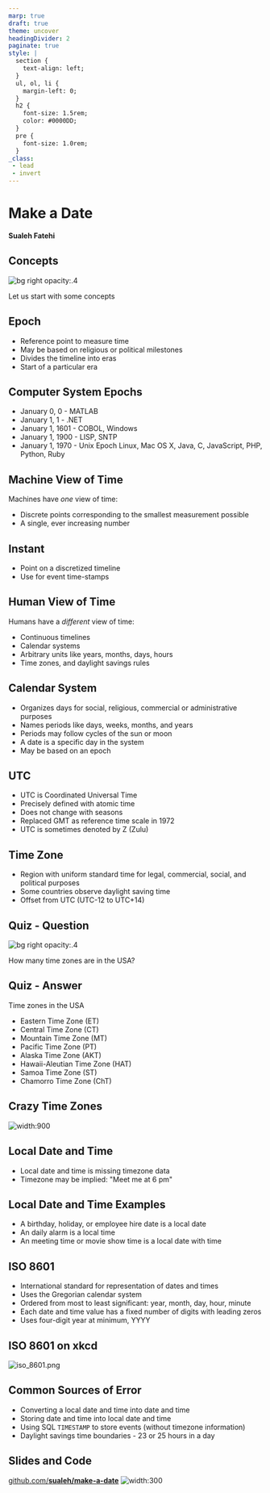 ```yaml
---
marp: true
draft: true
theme: uncover
headingDivider: 2
paginate: true
style: |
  section {
    text-align: left;
  }
  ul, ol, li {
    margin-left: 0;
  }
  h2 {
    font-size: 1.5rem;
    color: #0000DD;
  }
  pre {
    font-size: 1.0rem;
  }
_class:
 - lead
 - invert
---
```


# Make a Date

**Sualeh Fatehi**


## Concepts
![bg right opacity:.4](../common/calendar.jpg "Calendar")

Let us start with some concepts


## Epoch
- Reference point to measure time
- May be based on religious or political milestones
- Divides the timeline into eras
- Start of a particular era


## Computer System Epochs
- January 0, 0 - MATLAB
- January 1, 1 - .NET
- January 1, 1601 - COBOL, Windows
- January 1, 1900 - LISP, SNTP
- January 1, 1970 - Unix Epoch
  Linux, Mac OS X, Java, C, JavaScript, PHP, Python, Ruby


## Machine View of Time
Machines have *one* view of time:
- Discrete points corresponding to the smallest measurement possible
- A single, ever increasing number


## Instant
- Point on a discretized timeline
- Use for event time-stamps


## Human View of Time
Humans have a *different* view of time:
- Continuous timelines
- Calendar systems
- Arbitrary units like years, months, days, hours
- Time zones, and daylight savings rules


## Calendar System
- Organizes days for social, religious, commercial or administrative purposes
- Names periods like days, weeks, months, and years
- Periods may follow cycles of the sun or moon
- A date is a specific day in the system
- May be based on an epoch


## UTC
- UTC is Coordinated Universal Time
- Precisely defined with atomic time
- Does not change with seasons
- Replaced GMT as reference time scale in 1972
- UTC is sometimes denoted by Z (Zulu)


## Time Zone
- Region with uniform standard time for legal, commercial, social, and political purposes
- Some countries observe daylight saving time
- Offset from UTC (UTC-12 to UTC+14)


## Quiz - Question
![bg right opacity:.4](./quiz.jpg "Quiz")

How many time zones are in the USA?


## Quiz - Answer
Time zones in the USA
- Eastern Time Zone (ET)
- Central Time Zone (CT)
- Mountain Time Zone (MT)
- Pacific Time Zone (PT)
- Alaska Time Zone (AKT)
- Hawaii-Aleutian Time Zone (HAT)
- Samoa Time Zone (ST)
- Chamorro Time Zone (ChT)


## Crazy Time Zones
![width:900](./az-time-zones.png "Arizona Time Zones")


## Local Date and Time
- Local date and time is missing timezone data
- Timezone may be implied: "Meet me at 6 pm"


## Local Date and Time Examples
- A birthday, holiday, or employee hire date is a local date
- An daily alarm is a local time
- An meeting time or movie show time is a local date with time


## ISO 8601
- International standard for representation of dates and times
- Uses the Gregorian calendar system
- Ordered from most to least significant: year, month, day, hour, minute
- Each date and time value has a fixed number of digits with leading zeros
- Uses four-digit year at minimum, YYYY


## ISO 8601 on xkcd
![iso_8601.png](https://imgs.xkcd.com/comics/iso_8601.png)


## Common Sources of Error
- Converting a local date and time into date and time
- Storing date and time into local date and time
- Using SQL `TIMESTAMP` to store events (without timezone information)
- Daylight savings time boundaries - 23 or 25 hours in a day


## Slides and Code

[github.com/**sualeh/make-a-date**](https://github.com/sualeh/make-a-date)
![width:300](../common/qr-code.png "GitHub project")

